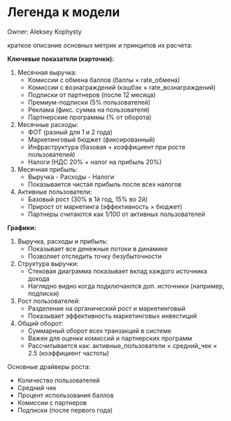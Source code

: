 # Легенда к модели

Owner: Aleksey Kophysty

краткое описание основных метрик и принципов их расчета:

**Ключевые показатели (карточки):**

1. Месячная выручка:
    - Комиссии с обмена баллов (баллы × rate_обмена)
    - Комиссии с вознаграждений (кэшбэк × rate_вознаграждений)
    - Подписки от партнеров (после 12 месяца)
    - Премиум-подписки (5% пользователей)
    - Реклама (фикс. сумма на пользователя)
    - Партнерские программы (% от оборота)
2. Месячные расходы:
    - ФОТ (разный для 1 и 2 года)
    - Маркетинговый бюджет (фиксированный)
    - Инфраструктура (базовая + коэффициент при росте пользователей)
    - Налоги (НДС 20% + налог на прибыль 20%)
3. Месячная прибыль:
    - Выручка - Расходы - Налоги
    - Показывается чистая прибыль после всех налогов
4. Активные пользователи:
    - Базовый рост (30% в 1й год, 15% во 2й)
    - Прирост от маркетинга (эффективность × бюджет)
    - Партнеры считаются как 1/100 от активных пользователей

**Графики:**

1. Выручка, расходы и прибыль:
    - Показывает все денежные потоки в динамике
    - Позволяет отследить точку безубыточности
2. Структура выручки:
    - Стековая диаграмма показывает вклад каждого источника дохода
    - Наглядно видно когда подключаются доп. источники (например, подписки)
3. Рост пользователей:
    - Разделение на органический рост и маркетинговый
    - Показывает эффективность маркетинговых инвестиций
4. Общий оборот:
    - Суммарный оборот всех транзакций в системе
    - Важен для оценки комиссий и партнерских программ
    - Рассчитывается как: активные_пользователи × средний_чек × 2.5 (коэффициент частоты)

Основные драйверы роста:

- Количество пользователей
- Средний чек
- Процент использования баллов
- Комиссии с партнеров
- Подписки (после первого года)